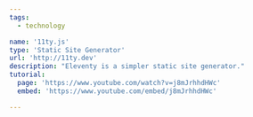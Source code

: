 ```yaml
---
tags:
  - technology

name: '11ty.js'
type: 'Static Site Generator'
url: 'http://11ty.dev'
description: "Eleventy is a simpler static site generator."
tutorial: 
  page: 'https://www.youtube.com/watch?v=j8mJrhhdHWc'
  embed: 'https://www.youtube.com/embed/j8mJrhhdHWc'

---
```



